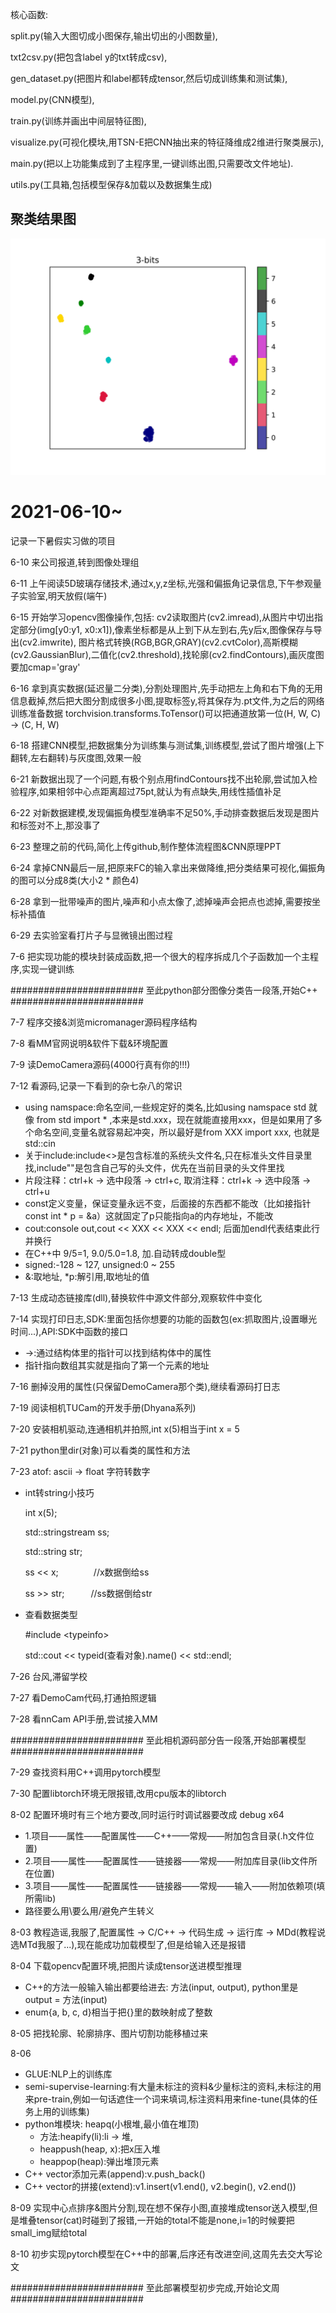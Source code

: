 核心函数: 

split.py(输入大图切成小图保存,输出切出的小图数量),

txt2csv.py(把包含label y的txt转成csv), 

gen_dataset.py(把图片和label都转成tensor,然后切成训练集和测试集), 

model.py(CNN模型), 

train.py(训练并画出中间层特征图), 

visualize.py(可视化模块,用TSN-E把CNN抽出来的特征降维成2维进行聚类展示), 

main.py(把以上功能集成到了主程序里,一键训练出图,只需要改文件地址).

utils.py(工具箱,包括模型保存&加载以及数据集生成)

## 聚类结果图
![image](https://github.com/iisdd/internship/blob/main/upload_pic/3-bits.jpg)




# 2021-06-10~
记录一下暑假实习做的项目

6-10 来公司报道,转到图像处理组

6-11 上午阅读5D玻璃存储技术,通过x,y,z坐标,光强和偏振角记录信息,下午参观量子实验室,明天放假(端午)

6-15 开始学习opencv图像操作,包括: 
cv2读取图片(cv2.imread),从图片中切出指定部分(img[y0:y1, x0:x1]),像素坐标都是从上到下从左到右,先y后x,图像保存与导出(cv2.imwrite),
图片格式转换(RGB,BGR,GRAY)(cv2.cvtColor),高斯模糊(cv2.GaussianBlur),二值化(cv2.threshold),找轮廓(cv2.findContours),画灰度图要加cmap='gray'

6-16 拿到真实数据(延迟量二分类),分割处理图片,先手动把左上角和右下角的无用信息截掉,然后把大图分割成很多小图,提取标签y,将其保存为.pt文件,为之后的网络训练准备数据
torchvision.transforms.ToTensor()可以把通道放第一位(H, W, C) -> (C, H, W)

6-18 搭建CNN模型,把数据集分为训练集与测试集,训练模型,尝试了图片增强(上下翻转,左右翻转)与灰度图,效果一般

6-21 新数据出现了一个问题,有极个别点用findContours找不出轮廓,尝试加入检验程序,如果相邻中心点距离超过75pt,就认为有点缺失,用线性插值补足

6-22 对新数据建模,发现偏振角模型准确率不足50%,手动排查数据后发现是图片和标签对不上,那没事了

6-23 整理之前的代码,简化上传github,制作整体流程图&CNN原理PPT

6-24 拿掉CNN最后一层,把原来FC的输入拿出来做降维,把分类结果可视化,偏振角的图可以分成8类(大小2 * 颜色4)

6-28 拿到一批带噪声的图片,噪声和小点太像了,滤掉噪声会把点也滤掉,需要按坐标补插值

6-29 去实验室看打片子与显微镜出图过程

7-6 把实现功能的模块封装成函数,把一个很大的程序拆成几个子函数加一个主程序,实现一键训练

######################## 至此python部分图像分类告一段落,开始C++ ########################

7-7 程序交接&浏览micromanager源码程序结构

7-8 看MM官网说明&软件下载&环境配置

7-9 读DemoCamera源码(4000行真有你的!!!)

7-12 看源码,记录一下看到的杂七杂八的常识
* using namspace:命名空间,一些规定好的类名,比如using namspace std 就像 from std import * ,本来是std.xxx，现在就能直接用xxx，但是如果用了多个命名空间,变量名就容易起冲突，所以最好是from XXX import xxx, 也就是std::cin
* 关于include:include<>是包含标准的系统头文件名,只在标准头文件目录里找,include""是包含自己写的头文件，优先在当前目录的头文件里找
* 片段注释：ctrl+k -> 选中段落 -> ctrl+c, 取消注释：ctrl+k -> 选中段落 -> ctrl+u
* const定义变量，保证变量永远不变，后面接的东西都不能改（比如接指针const int * p = &a）这就固定了p只能指向a的内存地址，不能改
* cout:console out,cout << XXX << XXX << endl; 后面加endl代表结束此行并换行
* 在C++中 9/5=1, 9.0/5.0=1.8, 加.自动转成double型
* signed:-128 ~ 127, unsigned:0 ~ 255
* &:取地址, *p:解引用,取地址的值

7-13 生成动态链接库(dll),替换软件中源文件部分,观察软件中变化

7-14 实现打印日志,SDK:里面包括你想要的功能的函数包(ex:抓取图片,设置曝光时间...),API:SDK中函数的接口
* ->:通过结构体里的指针可以找到结构体中的属性
* 指针指向数组其实就是指向了第一个元素的地址

7-16 删掉没用的属性(只保留DemoCamera那个类),继续看源码打日志

7-19 阅读相机TUCam的开发手册(Dhyana系列)

7-20 安装相机驱动,连通相机并拍照,int x(5)相当于int x = 5

7-21 python里dir(对象)可以看类的属性和方法

7-23 atof: ascii -> float 字符转数字
* int转string小技巧

  int x(5);

  std::stringstream ss;

  std::string str;

  ss << x;&emsp;&emsp;&emsp;&emsp;//x数据倒给ss

  ss >> str;&emsp;&emsp;&emsp;//ss数据倒给str
* 查看数据类型

  #include \<typeinfo\>

  std::cout << typeid(查看对象).name() << std::endl;

7-26 台风,滞留学校

7-27 看DemoCam代码,打通拍照逻辑

7-28 看nnCam API手册,尝试接入MM

######################## 至此相机源码部分告一段落,开始部署模型 ########################

7-29 查找资料用C++调用pytorch模型

7-30 配置libtorch环境无限报错,改用cpu版本的libtorch

8-02 配置环境时有三个地方要改,同时运行时调试器要改成 debug x64
* 1.项目——属性——配置属性——C++——常规——附加包含目录(.h文件位置)
* 2.项目——属性——配置属性——链接器——常规——附加库目录(lib文件所在位置)
* 3.项目——属性——配置属性——链接器——常规——输入——附加依赖项(填所需lib)
* 路径要么用\\要么用/避免产生转义

8-03 教程造谣,我服了,配置属性 -> C/C++ -> 代码生成 -> 运行库 -> MDd(教程说选MTd我服了...),现在能成功加载模型了,但是给输入还是报错

8-04 下载opencv配置环境,把图片读成tensor送进模型推理
* C++的方法一般输入输出都要给进去: 方法(input, output), python里是 output = 方法(input)
* enum{a, b, c, d}相当于把{}里的数映射成了整数

8-05 把找轮廓、轮廓排序、图片切割功能移植过来

8-06 
* GLUE:NLP上的训练库
* semi-supervise-learning:有大量未标注的资料&少量标注的资料,未标注的用来pre-train,例如一句话遮住一个词来填词,标注资料用来fine-tune(具体的任务上用的训练集)
* python堆模块: heapq(小根堆,最小值在堆顶)
  * 方法:heapify(li):li -> 堆,
  * heappush(heap, x):把x压入堆
  * heappop(heap):弹出堆顶元素
* C++ vector添加元素(append):v.push_back()
* C++ vector的拼接(extend):v1.insert(v1.end(), v2.begin(), v2.end())

8-09 实现中心点排序&图片分割,现在想不保存小图,直接堆成tensor送入模型,但是堆叠tensor(cat)时碰到了报错,一开始的total不能是none,i=1的时候要把small_img赋给total

8-10 初步实现pytorch模型在C++中的部署,后序还有改进空间,这周先去交大写论文

######################## 至此部署模型初步完成,开始论文周 ########################




